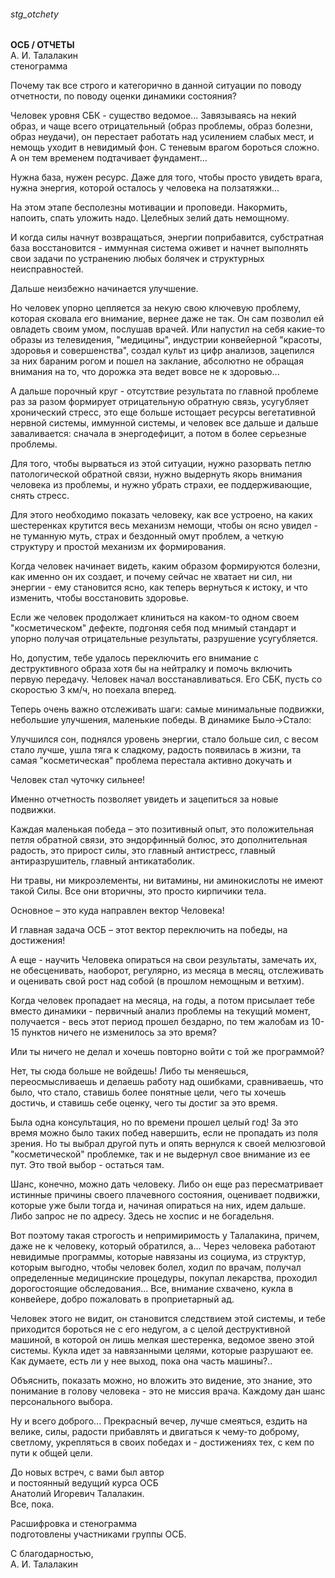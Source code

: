 ###### stg_otchety

**ОСБ / ОТЧЕТЫ**  
А. И. Талалакин  
стенограмма  

Почему так все строго и категорично в данной ситуации по поводу отчетности, по поводу оценки динамики состояния?

Человек уровня СБК - существо ведомое... Завязываясь на некий образ, и чаще всего отрицательный (образ проблемы, образ болезни, образ неудачи), он перестает работать над усилением слабых мест, и немощь уходит в невидимый фон. С теневым врагом бороться сложно. А он тем временем подтачивает фундамент...

Нужна база, нужен ресурс. Даже для того, чтобы просто увидеть врага, нужна энергия, которой осталось у человека на ползатяжки...

На этом этапе бесполезны мотивации и проповеди. Накормить, напоить, спать уложить надо. Целебных зелий дать немощному.

И когда силы начнут возвращаться, энергии поприбавится, субстратная база восстановится - иммунная система оживет и начнет выполнять свои задачи по устранению любых болячек и структурных неисправностей.

Дальше неизбежно начинается улучшение. 

Но человек упорно цепляется за некую свою ключевую проблему, которая сковала его внимание, вернее даже не так. Он сам позволил ей овладеть своим умом, послушав врачей. Или напустил на себя какие-то образы из телевидения, "медицины", индустрии конвейерной "красоты, здоровья и совершенства", создал культ из цифр анализов, зацепился за них бараним рогом и пошел на заклание, абсолютно не обращая внимания на то, что дорожка эта ведет вовсе не к здоровью...

А дальше порочный круг - отсутствие результата по главной проблеме раз за разом формирует отрицательную обратную связь, усугубляет хронический стресс, это еще больше истощает ресурсы вегетативной нервной системы, иммунной системы, и человек все дальше и дальше заваливается: сначала в энергодефицит, а потом в более серьезные проблемы.

Для того, чтобы вырваться из этой ситуации, нужно разорвать петлю патологической обратной связи, нужно выдернуть якорь внимания человека из проблемы, и нужно убрать страхи, ее поддерживающие, снять стресс. 

Для этого необходимо показать человеку, как все устроено, на каких шестеренках крутится весь механизм немощи, чтобы он ясно увидел - не туманную муть, страх и бездонный омут проблем, а четкую структуру и простой механизм их формирования.

Когда человек начинает видеть, каким образом формируются болезни, как именно он их создает, и почему сейчас не хватает ни сил, ни энергии - ему становится ясно, как теперь вернуться к истоку, и что изменить, чтобы восстановить здоровье.

Если же человек продолжает клиниться на каком-то одном своем "косметическом" дефекте, подгоняя себя под мнимый стандарт и упорно получая отрицательные результаты, разрушение усугубляется.

Но, допустим, тебе удалось переключить его внимание с деструктивного образа хотя бы на нейтралку и помочь включить первую передачу. Человек начал восстанавливаться. Его СБК, пусть со скоростью 3 км/ч, но поехала вперед.

Теперь очень важно отслеживать шаги: самые минимальные подвижки, небольшие улучшения, маленькие победы. В динамике Было->Стало:

Улучшился сон, поднялся уровень энергии, стало больше сил, с весом стало лучше, ушла тяга к сладкому, радость появилась в жизни, та самая "косметическая" проблема перестала активно докучать и

Человек стал чуточку сильнее!

Именно отчетность позволяет увидеть и зацепиться за новые подвижки. 

Каждая маленькая победа – это позитивный опыт, это положительная петля обратной связи, это эндорфинный болюс, это дополнительная радость, это прирост силы, это главный антистресс, главный антиразрушитель, главный антикатаболик.

Ни травы, ни микроэлементы, ни витамины, ни аминокислоты не имеют такой Силы. Все они вторичны, это просто кирпичики тела.

Основное – это куда направлен вектор Человека!

И главная задача ОСБ – этот вектор переключить на победы, на достижения!

А еще - научить Человека опираться на свои результаты, замечать их, не обесценивать, наоборот, регулярно, из месяца в месяц, отслеживать и оценивать свой рост над собой (в прошлом немощным и ветхим).

Когда человек пропадает на месяца, на годы, а потом присылает тебе вместо динамики - первичный анализ проблемы на текущий момент, получается - весь этот период прошел бездарно, по тем жалобам из 10-15 пунктов ничего не изменилось за это время?

Или ты ничего не делал и хочешь повторно войти с той же программой?

Нет, ты сюда больше не войдешь!
Либо ты меняешься, переосмысливаешь и делаешь работу над ошибками, сравниваешь, что было, что стало, ставишь более понятные цели, чего ты хочешь достичь, и ставишь себе оценку, чего ты достиг за это время.

Была одна консультация, но по времени прошел целый год! За это время можно было таких побед навершить, если не пропадать из поля зрения. Но ты выбрал другой путь и опять вернулся к своей мелюзговой "косметической" проблемке, так и не выдернул свое внимание из ее пут. Это твой выбор - остаться там.

Шанс, конечно, можно дать человеку. Либо он еще раз пересматривает истинные причины своего плачевного состояния, оценивает подвижки, которые уже были тогда и, начиная опираться на них, идем дальше. Либо запрос не по адресу. Здесь не хоспис и не богадельня.

Вот поэтому такая строгость и непримиримость у Талалакина, причем, даже не к человеку, который обратился, а... Через человека работают невидимые программы, которые навязаны из социума, из структур, которым выгодно, чтобы человек болел, ходил по врачам, получал определенные медицинские процедуры, покупал лекарства, проходил дорогостоящие обследования... Все, внимание схвачено, кукла в конвейере, добро пожаловать в проприетарный ад.

Человек этого не видит, он становится следствием этой системы, и тебе приходится бороться не с его недугом, а с целой деструктивной машиной, в которой он лишь мелкая шестеренка, ведомое звено этой системы. Кукла идет за навязанными целями, которые разрушают ее. Как думаете, есть ли у нее выход, пока она часть машины?..

Объяснить, показать можно, но вложить это видение, это знание, это понимание в голову человека - это не миссия врача. Каждому дан шанс персонального выбора.

Ну и всего доброго... Прекрасный вечер, лучше смеяться, ездить на велике, силы, радости прибавлять и двигаться к чему-то доброму, светлому, укрепляться в своих победах и - достижениях тех, с кем по пути к общей цели.

До новых встреч, с вами был автор  
и постоянный ведущий курса ОСБ  
Анатолий Игоревич Талалакин.  
Все, пока.  

Расшифровка и стенограмма  
подготовлены участниками 
группы ОСБ.

С благодарностью,  
А. И. Талалакин  